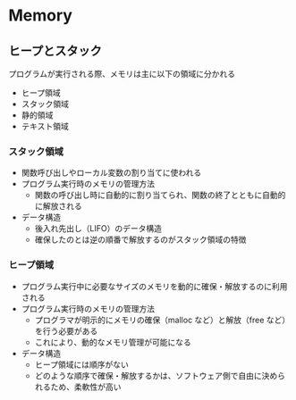 # Memory

## ヒープとスタック

プログラムが実行される際、メモリは主に以下の領域に分かれる

- ヒープ領域
- スタック領域
- 静的領域
- テキスト領域

### スタック領域

- 関数呼び出しやローカル変数の割り当てに使われる
- プログラム実行時のメモリの管理方法
  - 関数の呼び出し時に自動的に割り当てられ、関数の終了とともに自動的に解放される
- データ構造
  - 後入れ先出し（LIFO）のデータ構造
  - 確保したのとは逆の順番で解放するのがスタック領域の特徴

### ヒープ領域

- プログラム実行中に必要なサイズのメモリを動的に確保・解放するのに利用される
- プログラム実行時のメモリの管理方法
  - プログラマが明示的にメモリの確保（malloc など）と解放（free など）を行う必要がある
  - これにより、動的なメモリ管理が可能になる
- データ構造
  - ヒープ領域には順序がない
  - どのような順序で確保・解放するかは、ソフトウェア側で自由に決められるため、柔軟性が高い
